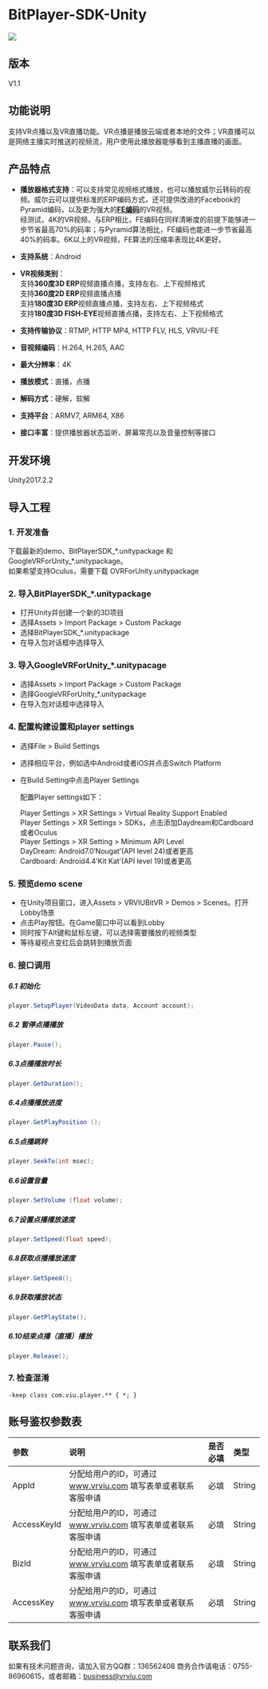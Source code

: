 # BitPlayer-SDK-Unity

[![](https://img.shields.io/badge/Powered%20by-vrviu.com-brightgreen.svg)](https://vrviu.com)

## 版本
V1.1

## 功能说明
支持VR点播以及VR直播功能。VR点播是播放云端或者本地的文件；VR直播可以是网络主播实时推送的视频流，用户使用此播放器能够看到主播直播的画面。

## 产品特点
* **播放器格式支持**：可以支持常见视频格式播放，也可以播放威尔云转码的视频。威尔云可以提供标准的ERP编码方式，还可提供改进的Facebook的Pyramid编码，以及更为强大的[**FE编码**](https://www.vrviu.com/technology.html)的VR视频。  
经测试，4K的VR视频，与ERP相比，FE编码在同样清晰度的前提下能够进一步节省最高70%的码率；与Pyramid算法相比，FE编码也能进一步节省最高40%的码率。6K以上的VR视频，FE算法的压缩率表现比4K更好。

* **支持系统**：Android

* **VR视频类别**：  
    支持**360度3D ERP**视频直播点播，支持左右、上下视频格式  
    支持**360度2D ERP**视频直播点播  
    支持**180度3D ERP**视频直播点播，支持左右、上下视频格式  
    支持**180度3D FISH-EYE**视频直播点播，支持左右、上下视频格式

* **支持传输协议**：RTMP, HTTP MP4, HTTP FLV, HLS, VRVIU-FE

* **音视频编码**：H.264, H.265, AAC

* **最大分辨率**：4K

* **播放模式**：直播，点播

* **解码方式**：硬解，软解

* **支持平台**：ARMV7, ARM64, X86

* **接口丰富**：提供播放器状态监听、屏幕常亮以及音量控制等接口

## 开发环境
Unity2017.2.2

## 导入工程
### 1. 开发准备
下载最新的demo、BitPlayerSDK_\*.unitypackage 和 GoogleVRForUnity_\*.unitypackage。  
如果希望支持Oculus，需要下载 OVRForUnity.unitypackage

### 2. 导入BitPlayerSDK_\*.unitypackage

* 打开Unity并创建一个新的3D项目
* 选择Assets > Import Package > Custom Package
* 选择BitPlayerSDK_\*.unitypackage
* 在导入包对话框中选择导入

### 3. 导入GoogleVRForUnity_\*.unitypacage

* 选择Assets > Import Package > Custom Package
* 选择GoogleVRForUnity_\*.unitypackage
* 在导入包对话框中选择导入

### 4. 配置构建设置和player settings

* 选择File > Build Settings
* 选择相应平台，例如选中Android或者iOS并点击Switch Platform
* 在Build Setting中点击Player Settings

  配置Player settings如下：

    Player Settings > XR Settings > Virtual Reality Support	Enabled  
    Player Settings > XR Settings > SDKs，点击添加Daydream和Cardboard或者Oculus  
    Player Settings > XR Setting > Minimum API Level  
    DayDream: Android7.0‘Nougat’(API level 24)或者更高  
    Cardboard: Android4.4’Kit Kat’(API level 19)或者更高

### 5. 预览demo scene

* 在Unity项目窗口，进入Assets > VRVIUBitVR > Demos > Scenes。打开Lobby场景
* 点击Play按钮。在Game窗口中可以看到Lobby
* 同时按下Alt键和鼠标左键，可以选择需要播放的视频类型
* 等待凝视点变红后会跳转到播放页面

### 6. 接口调用

##### 6.1 初始化
```c#
player.SetupPlayer(VideoData data, Account account);
```

##### 6.2 暂停点播播放
```c#
player.Pause();
```

##### 6.3点播播放时长
```c#
player.GetDuration();
```

##### 6.4点播播放进度
```c#
player.GetPlayPosition ();
```

##### 6.5点播跳转
```c#
player.SeekTo(int msec);
```

##### 6.6设置音量
```c#
player.SetVolume (float volume);
```

##### 6.7设置点播播放速度
```c#
player.SetSpeed(float speed);
```

##### 6.8获取点播播放速度
```c#
player.GetSpeed();
```

##### 6.9获取播放状态
```c#
player.GetPlayState();
```

##### 6.10结束点播（直播）播放
```c#
player.Release();
```

### 7. 检查混淆
```proguard
-keep class com.viu.player.** { *; } 
```
## 账号鉴权参数表
 |参数|说明|是否必填|类型|
 |:---|:---|:---|:---|
 |AppId|分配给用户的ID，可通过 www.vrviu.com 填写表单或者联系客服申请|必填|String|
 |AccessKeyId|分配给用户的ID，可通过 www.vrviu.com 填写表单或者联系客服申请|必填|String|
 |BizId|分配给用户的ID，可通过 www.vrviu.com 填写表单或者联系客服申请|必填|String|
 |AccessKey|分配给用户的ID，可通过 www.vrviu.com 填写表单或者联系客服申请|必填|String

## 联系我们
如果有技术问题咨询，请加入官方QQ群：136562408
商务合作请电话：0755-86960615，或者邮箱：business@vrviu.com
